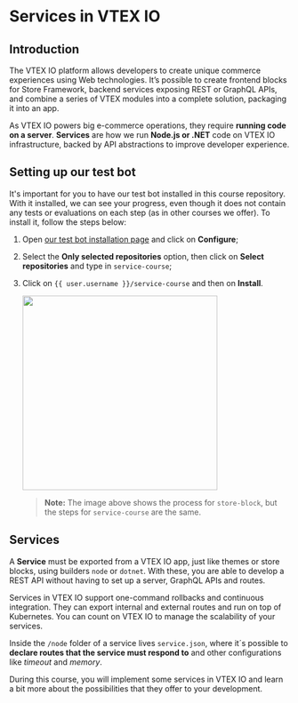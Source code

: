 # Services in VTEX IO

## Introduction

The VTEX IO platform allows developers to create unique commerce experiences using Web technologies. It’s possible to create frontend blocks for Store Framework, backend services exposing REST or GraphQL APIs, and combine a series of VTEX modules into a complete solution, packaging it into an app.

As VTEX IO powers big e-commerce operations, they require **running code on a server**. **Services** are how we run **Node.js or .NET** code on VTEX IO infrastructure, backed by API abstractions to improve developer experience.

## Setting up our test bot
It's important for you to have our test bot installed in this course repository. With it installed, we can see your progress, even though it does not contain any tests or evaluations on each step (as in other courses we offer). To install it, follow the steps below:

1. Open [our test bot installation page](https://github.com/apps/vtex-course-hub) and click on **Configure**;
2. Select the **Only selected repositories** option, then click on **Select repositories** and type in `service-course`;
3. Click on `{{ user.username }}/service-course` and then on **Install**.

    <img src="https://user-images.githubusercontent.com/19495917/86020968-f31fca00-b9fe-11ea-9776-ccab355663b5.png" width="350" />

    > **Note:** The image above shows the process for `store-block`, but the steps for `service-course` are the same.


## Services

A **Service** must be exported from a VTEX IO app, just like themes or store blocks, using builders `node` or `dotnet`. With these, you are able to develop a REST API without having to set up a server, GraphQL APIs and routes.

Services in VTEX IO support one-command rollbacks and continuous integration. They can export internal and external routes and run on top of Kubernetes. You can count on VTEX IO to manage the scalability of your services.

Inside the `/node` folder of a service lives `service.json`, where it´s possible to **declare routes that the service must respond to** and other configurations like _timeout_ and _memory_.

During this course, you will implement some services in VTEX IO and learn a bit more about the possibilities that they offer to your development.
